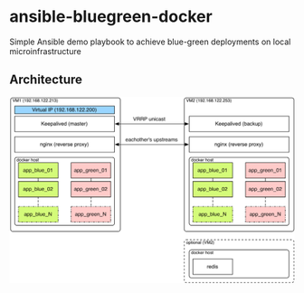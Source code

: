 # ansible-bluegreen-docker
Simple Ansible demo playbook to achieve blue-green deployments on local microinfrastructure

## Architecture
![architecture diagram](docs/architecture.png)
